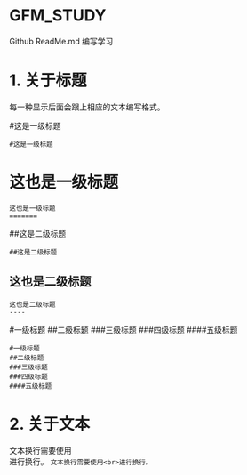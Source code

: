 # GFM_STUDY
Github ReadMe.md 编写学习

# 1. 关于标题
每一种显示后面会跟上相应的文本编写格式。

#这是一级标题
```
#这是一级标题
```

这也是一级标题
=======
```
这也是一级标题
=======
```

##这是二级标题
```
##这是二级标题
```

这也是二级标题
----
```
这也是二级标题
----
```

#一级标题
##二级标题
###三级标题
###四级标题
####五级标题
```
#一级标题
##二级标题
###三级标题
###四级标题
####五级标题
```

# 2. 关于文本
文本换行需要使用<br>进行换行。
`
文本换行需要使用<br>进行换行。
`
